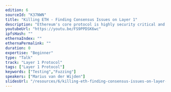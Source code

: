```yaml
---
edition: 6
sourceId: "K37NWN"
title: "Killing ETH - Finding Consensus Issues on Layer 1"
description: "Ethereum's core protocol is highly security critical and thus needs to be tested thoroughly. This talk will discuss the testing methods we use to make sure that all execution layer clients implement the same protocol: - Regression testing on hive - EVM-fuzzing - Devnets - Shadow forks We will discuss a bunch of interesting issues that we found with that"
youtubeUrl: "https://youtu.be/FS9PPDSK6wc"
ipfsHash: ""
ethernaIndex: ""
ethernaPermalink: ""
duration: 0
expertise: "Beginner"
type: "Talk"
track: "Layer 1 Protocol"
tags: ["Layer 1 Protocol"]
keywords: ["Testing","Fuzzing"]
speakers: ["Marius van der Wijden"]
slidesUrl: "/resources/6/killing-eth-finding-consensus-issues-on-layer-1.pdf"
---
```

